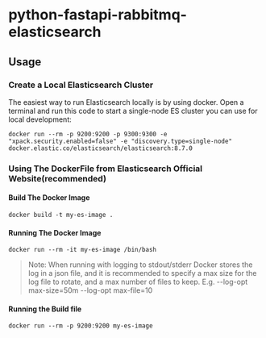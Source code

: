 # python-fastapi-rabbitmq-elasticsearch

## Usage

### Create a Local Elasticsearch Cluster

The easiest way to run Elasticsearch locally is by using docker.
Open a terminal and run this code to start a single-node ES cluster you can use for local development:

```
docker run --rm -p 9200:9200 -p 9300:9300 -e "xpack.security.enabled=false" -e "discovery.type=single-node" docker.elastic.co/elasticsearch/elasticsearch:8.7.0
```

### Using The DockerFile from Elasticsearch Official Website(recommended)

#### Build The Docker Image

```
docker build -t my-es-image .
```
#### Running The Docker Image

```
docker run --rm -it my-es-image /bin/bash
```

> Note: When running with logging to stdout/stderr Docker stores the log in a json file, and it is recommended to specify a max size for the log file to rotate, and a max number of files to keep. E.g. --log-opt max-size=50m --log-opt max-file=10

#### Running the Build file

```
docker run --rm -p 9200:9200 my-es-image
```

